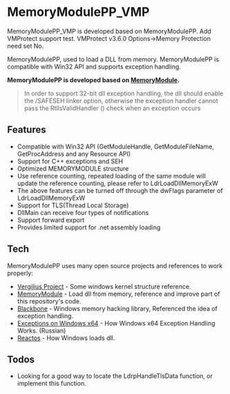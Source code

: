 # MemoryModulePP_VMP

MemoryModulePP_VMP is developed based on MemoryModulePP. Add VMProtect support test.  VMProtect v3.6.0 Options->Memory Protection need set No.

MemoryModulePP, used to load a DLL from memory. MemoryModulePP is compatible with Win32 API and supports exception handling.

**MemoryModulePP is developed based on [MemoryModule][ref1].**

> In order to support 32-bit dll exception handling, the dll should enable the /SAFESEH linker option, 
> otherwise the exception handler cannot pass the RtlIsValidHandler () check when an exception occurs

## Features
  - Compatible with Win32 API (GetModuleHandle, GetModuleFileName, GetProcAddress and any Resource API)
  - Support for C++ exceptions and SEH
  - Optimized MEMORYMODULE structure
  - Use reference counting, repeated loading of the same module will update the reference counting, please refer to LdrLoadDllMemoryExW
  - The above features can be turned off through the dwFlags parameter of LdrLoadDllMemoryExW
  - Support for TLS(Thread Local Storage)
  - DllMain can receive four types of notifications
  - Support forward export
  - Provides limited support for .net assembly loading

## Tech

MemoryModulePP uses many open source projects and references to work properly:

* [Vergilius Project][ref0] - Some windows kernel structure reference.
* [MemoryModule][ref1] - Load dll from memory, reference and improve part of this repository's code.
* [Blackbone][ref2] - Windows memory hacking library, Referenced the idea of exception handling.
* [Exceptions on Windows x64][ref3] - How Windows x64 Exception Handling Works. (Russian)
* [Reactos][ref4] - How Windows loads dll.

## Todos
 - Looking for a good way to locate the LdrpHandleTlsData function, or implement this function.



[ref0]: <https://www.vergiliusproject.com>
[ref1]: <https://github.com/fancycode/MemoryModule.git>
[ref2]: <https://github.com/DarthTon/Blackbone.git>
[ref3]: <https://habr.com/en/company/aladdinrd/blog/321868/>
[ref4]: <https://doxygen.reactos.org/>
[ref5]: <https://github.com/processhacker/processhacker.git>

